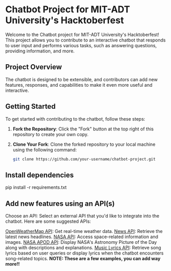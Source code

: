 # Chatbot Project for MIT-ADT University's Hacktoberfest

Welcome to the Chatbot project for MIT-ADT University's Hacktoberfest! This project allows you to contribute to an interactive chatbot that responds to user input and performs various tasks, such as answering questions, providing information, and more.

## Project Overview

The chatbot is designed to be extensible, and contributors can add new features, responses, and capabilities to make it even more useful and interactive.

## Getting Started

To get started with contributing to the chatbot, follow these steps:

1. **Fork the Repository**: Click the "Fork" button at the top right of this repository to create your own copy.

2. **Clone Your Fork**: Clone the forked repository to your local machine using the following command:

   ```bash
   git clone https://github.com/your-username/chatbot-project.git


## Install dependencies 
pip install -r requirements.txt

## Add new features using an API(s)
Choose an API: Select an external API that you'd like to integrate into the chatbot. Here are some suggested APIs:

[OpenWeatherMap API](https://openweathermap.org/api): Get real-time weather data.
[News API](https://newsapi.org/): Retrieve the latest news headlines.
[NASA API](https://api.nasa.gov/): Access space-related information and images.
[NASA APOD API](https://apod.nasa.gov/apod/lib/about_apod.html): Display NASA's Astronomy Picture of the Day along with descriptions and explanations.
[Music Lyrics API](https://lyricsovh.docs.apiary.io/): Retrieve song lyrics based on user queries or display lyrics when the chatbot encounters song-related topics.
**NOTE: These are a few examples, you can add way more!!**

